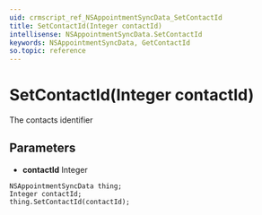 ```yaml
---
uid: crmscript_ref_NSAppointmentSyncData_SetContactId
title: SetContactId(Integer contactId)
intellisense: NSAppointmentSyncData.SetContactId
keywords: NSAppointmentSyncData, GetContactId
so.topic: reference
---
```


# SetContactId(Integer contactId)

The contacts identifier

## Parameters

* **contactId** Integer

```crmscript
NSAppointmentSyncData thing;
Integer contactId;
thing.SetContactId(contactId);
```

